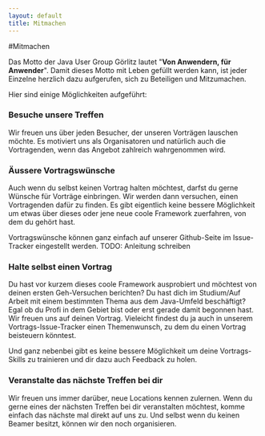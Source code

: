 ```yaml
---
layout: default
title: Mitmachen
---
```


#Mitmachen

Das Motto der Java User Group Görlitz lautet "**Von Anwendern, für Anwender**".
Damit dieses Motto mit Leben gefüllt werden kann, ist jeder Einzelne 
herzlich dazu aufgerufen, sich zu Beteiligen und Mitzumachen. 

Hier sind einige Möglichkeiten aufgeführt:

### Besuche unsere Treffen
Wir freuen uns über jeden Besucher, der unseren Vorträgen lauschen möchte. 
Es motiviert uns als Organisatoren und natürlich auch die Vortragenden,
wenn das Angebot zahlreich wahrgenommen wird.

### Äussere Vortragswünsche
Auch wenn du selbst keinen Vortrag halten möchtest, darfst du gerne 
Wünsche für Vorträge einbringen. Wir werden dann versuchen, einen Vortragenden
dafür zu finden. Es gibt eigentlich keine bessere Möglichkeit um etwas über dieses
oder jene neue coole Framework zuerfahren, von dem du gehört hast.

Vortragswünsche können ganz einfach auf unserer Github-Seite im Issue-Tracker eingestellt werden.
TODO: Anleitung schreiben

### Halte selbst einen Vortrag
Du hast vor kurzem dieses coole Framework ausprobiert und möchtest von deinen ersten Geh-Versuchen berichten? Du hast dich im Studium/Auf Arbeit mit einem bestimmten Thema aus dem Java-Umfeld beschäftigt? Egal ob du Profi in dem Gebiet bist oder erst gerade damit begonnen hast. Wir freuen uns 
auf deinen Vortrag. Vieleicht findest du ja auch in unserem Vortrags-Issue-Tracker einen Themenwunsch, zu 
dem du einen Vortrag beisteuern könntest. 

Und ganz nebenbei gibt es keine bessere Möglichkeit um deine Vortrags-Skills zu trainieren und dir dazu auch Feedback zu holen.

### Veranstalte das nächste Treffen bei dir
Wir freuen uns immer darüber, neue Locations kennen zulernen. Wenn du gerne eines der nächsten Treffen
bei dir veranstalten möchtest, komme einfach das nächste mal direkt auf uns zu. Und selbst wenn du keinen Beamer besitzt, können wir den noch organisieren. 
